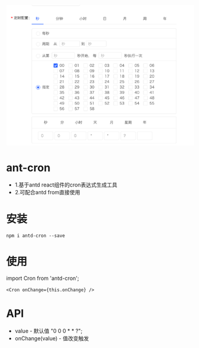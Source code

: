 ![](https://raw.githubusercontent.com/mizy/ant-cron/master/snapshot.png)

# ant-cron
+ 1.基于antd react组件的cron表达式生成工具
+ 2.可配合antd from直接使用

# 安装
```
npm i antd-cron --save
```

# 使用
import Cron from 'antd-cron';
```
<Cron onChange={this.onChange} />
```

# API 
+ value - 默认值 "0 0 0 * * ?";
+ onChange(value) - 值改变触发